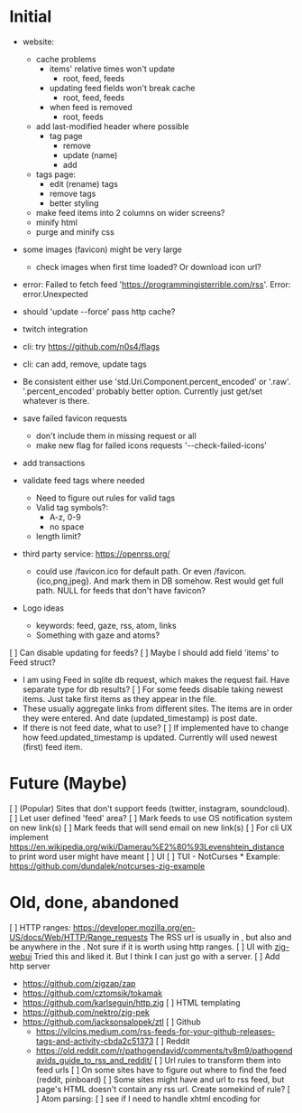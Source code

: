 # Initial
- website:
  - cache problems
    - items' relative times won't update
      - root, feed, feeds
    - updating feed fields won't break cache
      - root, feed, feeds
    - when feed is removed
      - root, feeds
  - add last-modified header where possible
    - tag page
      - remove
      - update (name)
      - add
  - tags page:
    - edit (rename) tags
    - remove tags
    - better styling
  - make feed items into 2 columns on wider screens?
  - minify html
  - purge and minify css

- some images (favicon) might be very large
  - check images when first time loaded? Or download icon url?
- error: Failed to fetch feed 'https://programmingisterrible.com/rss'. 
  Error: error.Unexpected
- should 'update --force' pass http cache?
- twitch integration
- cli: try https://github.com/n0s4/flags
- cli: can add, remove, update tags
- Be consistent either use 'std.Uri.Component.percent_encoded' or '.raw'.
    '.percent_encoded' probably better option. Currently just get/set whatever
    is there.
- save failed favicon requests
  - don't include them in missing request or all
  - make new flag for failed icons requests '--check-failed-icons'
- add transactions
- validate feed tags where needed
  - Need to figure out rules for valid tags
  - Valid tag symbols?:
    - A-z, 0-9
    - no space
  - length limit?
- third party service: https://openrss.org/
  - could use /favicon.ico for default path. Or even /favicon.{ico,png,jpeg}.
    And mark them in DB somehow. Rest would get full path. NULL for feeds
    that don't have favicon?
- Logo ideas
  - keywords: feed, gaze, rss, atom, links
  - Something with gaze and atoms?

[ ] Can disable updating for feeds?
[ ] Maybe I should add field 'items' to Feed struct?
  - I am using Feed in sqlite db request, which makes the request fail.
    Have separate type for db results?
[ ] For some feeds disable taking newest items. Just take first items as they
appear in the file. 
  - These usually aggregate links from different sites. The  items are in 
    order they were entered. And date (updated_timestamp) is post date.
  - If there is not feed date, what to use? 
  [ ] If implemented have to change how feed.updated_timestamp is updated. Currently
  will used newest (first) feed item.

# Future (Maybe)
[ ] (Popular) Sites that don't support feeds (twitter, instagram, soundcloud).
  [ ] Let user defined 'feed' area?
[ ] Mark feeds to use OS notification system on new link(s)
[ ] Mark feeds that will send email on new link(s)
[ ] For cli UX implement https://en.wikipedia.org/wiki/Damerau%E2%80%93Levenshtein_distance to print word user might have meant
[ ] UI
  [ ] TUI - NotCurses
    * Example: https://github.com/dundalek/notcurses-zig-example

# Old, done, abandoned
[ ] HTTP ranges: https://developer.mozilla.org/en-US/docs/Web/HTTP/Range_requests
    The RSS url is usually in <head>, but also and be anywhere in the <body>.
    Not sure if it is worth using http ranges.
[ ] UI with [zig-webui](https://github.com/webui-dev/zig-webui)
Tried this and liked it. But I think I can just go with a server. 
[ ] Add http server
  - https://github.com/zigzap/zap
  - https://github.com/cztomsik/tokamak
  - https://github.com/karlseguin/http.zig
[ ] HTML templating
  - https://github.com/nektro/zig-pek
  - https://github.com/jacksonsalopek/ztl
[ ] Github
    - https://vilcins.medium.com/rss-feeds-for-your-github-releases-tags-and-activity-cbda2c51373
[ ] Reddit
    - https://old.reddit.com/r/pathogendavid/comments/tv8m9/pathogendavids_guide_to_rss_and_reddit/
[ ] Url rules to transform them into feed urls
  [ ] On some sites have to figure out where to find the feed (reddit, pinboard)
  [ ] Some sites might have and url to rss feed, but page's HTML doesn't contain
      any rss url. Create somekind of rule?
[ ] Atom parsing:
  [ ] see if I need to handle xhtml encoding for <title>
    https://validator.w3.org/feed/docs/atom.html#text
    <title> can have attribute type which tells how content is encoded.
    Encodings: text (default), html, xhtml
    I think function content_to_str() handles text and html encodings
    in some very general way.
[ ] Reduce how often feed update http request are made
  - increase update interval base on when last update was
    - more than 1 year = several days?
    - more than 1 month = 1 day or more?

feed.updated_timestamp? - is feed element/tag date field or latest (newest) item.updated_timestamp
feed_update.last_update - last time http request was made for feed (200 or 304)
feed_update.update_interval - value from http cache-control or expires. If no value default is used.
item.updated_timestamp? - item's publish date
item.created_timestamp - when item was added
item.item_interval - diff between first and second newest items. Otherwise fallback to default value.

```
with temp_table as (
	select feed.feed_id, coalesce(max(item.updated_timestamp) - 
		(select this.updated_timestamp from item as this where this.feed_id = feed.feed_id order by this.updated_timestamp DESC limit 1, 1), "month"
	) item_interval
	from feed 
	left join item on feed.feed_id = item.feed_id and item.updated_timestamp is not null
	group by item.feed_id
)
update feed_update set item_interval = (
CASE
	when temp_table.item_interval < 86400 then 43200
	when temp_table.item_interval < 172800 then 86400
	when temp_table.item_interval < 604800 then 259200
	when temp_table.item_interval < 2592000 then 432000
	else 864000
end
)
from temp_table where feed_update.feed_id = temp_table.feed_id;
```
[ ] 429 - Rate limit
  - 'retry-after'
    - https://developer.mozilla.org/en-US/docs/Web/HTTP/Headers/Retry-After
    - date or seconds
      - date format: <day-name>, <day> <month> <year> <hour>:<minute>:<second> GMT
        - date example: Wed, 21 Oct 2015 07:28:00 GMT
      - seconds is just a number
  - x-ratelimit-* info: https://docs.github.com/en/rest/using-the-rest-api/rate-limits-for-the-rest-api?apiVersion=2022-11-28#checking-the-status-of-your-rate-limit

[ ] some feed item links just contain url path only
  - get items that start with slash (/): select * from item where link like '/%' order by feed_id
  - if there is only path I should be able to construct full url from feed.feed_url
  - or do I store all feeds with full url?
[ ] website: what to display if items have no date?
  [ ] also feed date
  - frontenddogma.com
  - can use http header last-modified value

+ favicon urls
  + html page: find it there
    + html: https://evilmartians.com/chronicles/how-to-favicon-in-2021-six-files-that-fit-most-needs
      <link rel="icon" href="/favicon.ico" sizes="32x32">
      <link rel="icon" href="/icon.svg" type="image/svg+xml">
      <link rel="apple-touch-icon" href="/apple-touch-icon.png"><!-- 180×180 -->
      <link rel="manifest" href="/manifest.webmanifest">
  + feed page: see if there is element that might contain it
    + atom: <icon>
    + rss: <image>
  + try requesting '/favicon.ico' or some other (popular) paths
    + to check if file exists use HEAD request
      + check https://curl.se/libcurl/c/CURLOPT_NOBODY.html
  + make sure HEAD request return content-type that starts with "image/"
  + when batch --check-missing-icons should I request html page first for
    request check path '/favicon.ico'? Doing path '/favicon.ico' first
  + check why 'https://www.foundmyfitness.com/' doesn't have favicon
    + DB has page_url as 'http://www.foundmyfitness.com/' might be a problem with
      redirect?
